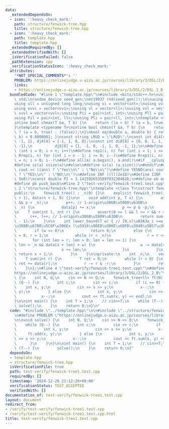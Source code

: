 ```yaml
---
data:
  _extendedDependsOn:
  - icon: ':heavy_check_mark:'
    path: structure/fenwick-tree.hpp
    title: structure/fenwick-tree.hpp
  - icon: ':heavy_check_mark:'
    path: template.hpp
    title: template.hpp
  _extendedRequiredBy: []
  _extendedVerifiedWith: []
  _isVerificationFailed: false
  _pathExtension: cpp
  _verificationStatusIcon: ':heavy_check_mark:'
  attributes:
    '*NOT_SPECIAL_COMMENTS*': ''
    PROBLEM: https://onlinejudge.u-aizu.ac.jp/courses/library/3/DSL/2/DSL_2_B
    links:
    - https://onlinejudge.u-aizu.ac.jp/courses/library/3/DSL/2/DSL_2_B
  bundledCode: "#line 1 \"template.hpp\"\n#include <bits/stdc++.h>\nusing namespace\
    \ std;\nrandom_device seed_gen;\nmt19937 rnd(seed_gen());\n\nusing ll = long long;\n\
    using ull = unsigned long long;\nusing vi = vector<int>;\nusing vvi = vector<vi>;\n\
    using vvvi = vector<vvi>;\nusing vl = vector<ll>;\nusing vvl = vector<vl>;\nusing\
    \ vvvl = vector<vvl>;\nusing Pii = pair<int, int>;\nusing Pll = pair<ll, ll>;\n\
    using Pil = pair<int, ll>;\nusing Pli = pair<ll, int>;\ntemplate <typename T>\n\
    inline bool chmax(T &a, T b) {\n    return ((a < b) ? (a = b, true) : (false));\n\
    }\ntemplate <typename T>\ninline bool chmin(T &a, T b) {\n    return ((a > b)\
    \ ? (a = b, true) : (false));\n}\nbool eq(double a, double b) { return abs(a -\
    \ b) < 0.0000001; }\nconst string LRUD = \"LRUD\";\nconst int di4[4] = {0, 0,\
    \ -1, 1}, dj4[4] = {-1, 1, 0, 0};\nconst int di8[8] = {0, 0, 1, 1, 1, -1, -1,\
    \ -1},\n          dj8[8] = {1, -1, 0, -1, 1, 0, -1, 1};\n\n#define rep(i, n) for\
    \ (int i = 0; i < n; i++)\n#define rep1(i, n) for (int i = 1; i <= n; i++)\n#define\
    \ Rrep(i, n) for (int i = n - 1; i >= 0; i--)\n#define Rrep1(i, n) for (int i\
    \ = n; i > 0; i--)\n#define all(a) a.begin(), a.end()\n#if __cplusplus >= 202003L\n\
    #define sz(a) ssize(a)\n#else\n#define sz(a) (a.size())\n#endif\n#define yesno(ans)\
    \ cout << ((ans) ? \"Yes\\n\" : \"No\\n\")\n#define YESNO(ans) cout << ((ans)\
    \ ? \"YES\\n\" : \"NO\\n\")\n#define INF ((ll)2e18)\n#define IINF ((int)(1e9 +\
    \ 5e8))\nconst double PI = 3.1415926535897932384626;\n#define eb emplace_back\n\
    #define pb push_back\n#line 2 \"test-verify/fenwick-tree1.test.cpp\"\n\n#line\
    \ 2 \"structure/fenwick-tree.hpp\"\ntemplate <class T>\nstruct fenwick_tree {\n\
    public:\n    fenwick_tree() : _n(0) {}\n    explicit fenwick_tree(int n) : _n(n\
    \ + 1), data(n + 1, 0) {}\n\n    void add(int p, T x) {\n        assert(0 <= p\
    \ && p < _n);\n        p++; // 1-origin\u306B\u5909\u63DB\n        while (p <\
    \ _n) {\n            data[p] += x;\n            p += p & -p;\n        }\n    }\n\
    \n    T sum(int l, int r) {\n        assert(0 <= l && l <= r && r <= _n);\n  \
    \      r++, l++; // 1-origin\u306B\u5909\u63DB\n        return sum(r - 1) - sum(l\
    \ - 1);\n    }\n\n    int lower_bound(T w) { // [0,x)\u03A3a_i >=w \u3068\u306A\
    \u308B\u6700\u5C0F\u306Ex (\u5916\u90E8\u306E\u6DFB\u3048\u5B57\u30670-origin)\n\
    \        if (w <= 0)\n            return 0;\n        else {\n            int x\
    \ = 0, r = 1;\n            while (r < _n)\n                r = r << 1;\n     \
    \       for (int len = r; len > 0; len = len >> 1) {\n                if (x +\
    \ len < _n && data[x + len] < w) {\n                    w -= data[x + len];\n\
    \                    x += len;\n                }\n            }\n           \
    \ return x + 1;\n        }\n    }\n\nprivate:\n    int _n;\n    vector<T> data;\n\
    \    T sum(int r) {\n        T ret = 0;\n        while (r > 0) {\n           \
    \ ret += data[r];\n            r -= r & -r;\n        }\n        return ret;\n\
    \    }\n};\n#line 4 \"test-verify/fenwick-tree1.test.cpp\"\n#define PROBLEM \"\
    https://onlinejudge.u-aizu.ac.jp/courses/library/3/DSL/2/DSL_2_B\"\n\nvoid solve()\
    \ {\n    int N, Q;\n    cin >> N >> Q;\n    fenwick_tree<ll> ft(N);\n    while\
    \ (Q--) {\n        int c;\n        cin >> c;\n        if (c == 0) {\n        \
    \    int x, y;\n            cin >> x >> y;\n            x--;\n            ft.add(x,\
    \ y);\n        } else {\n            int x, y;\n            cin >> x >> y;\n \
    \           x--;\n            cout << ft.sum(x, y) << endl;\n        }\n    }\n\
    }\n\nint main() {\n    int T = 1;\n    // cin>>T;\n    while (T--) {\n       \
    \ solve();\n    }\n    return 0;\n}\n"
  code: "#include \"../template.hpp\"\n\n#include \"../structure/fenwick-tree.hpp\"\
    \n#define PROBLEM \"https://onlinejudge.u-aizu.ac.jp/courses/library/3/DSL/2/DSL_2_B\"\
    \n\nvoid solve() {\n    int N, Q;\n    cin >> N >> Q;\n    fenwick_tree<ll> ft(N);\n\
    \    while (Q--) {\n        int c;\n        cin >> c;\n        if (c == 0) {\n\
    \            int x, y;\n            cin >> x >> y;\n            x--;\n       \
    \     ft.add(x, y);\n        } else {\n            int x, y;\n            cin\
    \ >> x >> y;\n            x--;\n            cout << ft.sum(x, y) << endl;\n  \
    \      }\n    }\n}\n\nint main() {\n    int T = 1;\n    // cin>>T;\n    while\
    \ (T--) {\n        solve();\n    }\n    return 0;\n}"
  dependsOn:
  - template.hpp
  - structure/fenwick-tree.hpp
  isVerificationFile: true
  path: test-verify/fenwick-tree1.test.cpp
  requiredBy: []
  timestamp: '2024-12-26 21:12:26+09:00'
  verificationStatus: TEST_ACCEPTED
  verifiedWith: []
documentation_of: test-verify/fenwick-tree1.test.cpp
layout: document
redirect_from:
- /verify/test-verify/fenwick-tree1.test.cpp
- /verify/test-verify/fenwick-tree1.test.cpp.html
title: test-verify/fenwick-tree1.test.cpp
---
```

